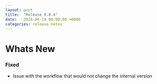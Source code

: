```yaml
---
layout: post
title:  "Release 0.8.4"
date:   2024-06-19 00:00:00 +0000
categories: release notes
---
```


# Whats New

### Fixed

- Issue with the workflow that would not change the internal version


